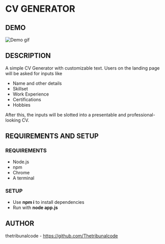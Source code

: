 # CV GENERATOR

## DEMO

![Demo gif](https://user-images.githubusercontent.com/79746472/138099864-2663e3d0-ed62-4795-b762-851eae3bd84c.gif)

## DESCRIPTION

A simple CV Generator with customizable text. Users on the landing page will be asked for inputs like

- Name and other details
- Skillset
- Work Experience
- Certifications
- Hobbies

After this, the inputs will be slotted into a presentable and professional-looking CV.

## REQUIREMENTS AND SETUP

### REQUIREMENTS

- Node.js
- npm
- Chrome
- A terminal

### SETUP

- Use **npm i** to install dependencies
- Run with **node app.js**

## AUTHOR

thetribunalcode - https://github.com/Thetribunalcode
